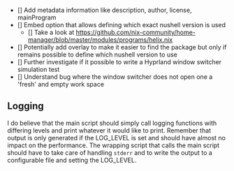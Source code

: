 - [] Add metadata information like description, author, license, mainProgram
- [] Embed option that allows defining which exact nushell version is used
  - [] Take a look at https://github.com/nix-community/home-manager/blob/master/modules/programs/helix.nix
- [] Potentially add overlay to make it easier to find the package but only if remains possible to define which nushell version to use
- [] Further investigate if it possible to write a Hyprland window switcher simulation test
- [] Understand bug where the window switcher does not open one a 'fresh' and empty work space

## Logging
I do believe that the main script should simply call logging functions with differing levels and print whatever it would like to print.
Remember that output is only generated if the LOG_LEVEL is set and should have almost no impact on the performance.
The wrapping script that calls the main script should have to take care of handling `stderr` and to write the output to a configurable file and setting
the LOG_LEVEL.


